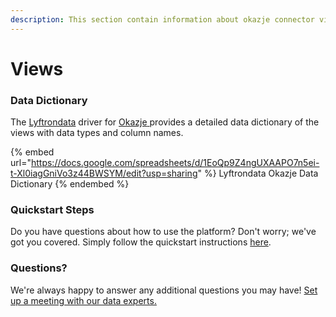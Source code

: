 ```yaml
---
description: This section contain information about okazje connector views information
---
```


# Views

### Data Dictionary

The [Lyftrondata](https://www.lyftrondata.com/) driver for [Okazje](https://www.lyftrondata.com/integration/Okazje/)[ ](https://www.lyftrondata.com/integration/okazje/)provides a detailed data dictionary of the views with data types and column names.

{% embed url="https://docs.google.com/spreadsheets/d/1EoQp9Z4ngUXAAPO7n5ei-t-Xl0iagGniVo3z44BWSYM/edit?usp=sharing" %}
Lyftrondata Okazje Data Dictionary
{% endembed %}

### Quickstart Steps

Do you have questions about how to use the platform? Don't worry; we've got you covered. Simply follow the quickstart instructions [here](../../../../quickstart-steps.md).

### Questions? <a href="#questions" id="questions"></a>

We're always happy to answer any additional questions you may have! [Set up a meeting with our data experts.](https://www.lyftrondata.com/book-a-meeting/)


